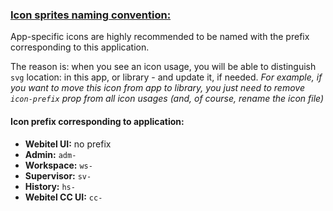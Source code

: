 ### [Icon sprites naming convention:](#icons-naming-convention)

App-specific icons are highly recommended to be named with the prefix corresponding to this application.


The reason is: when you see an icon usage, you will be able to distinguish `svg` location:
in this app, or library - and update it, if needed.
*For example, if you want to move this icon from app to library, you just need to remove `icon-prefix` prop
from all icon usages (and, of course, rename the icon file)*


#### Icon prefix corresponding to application:
* **Webitel UI:** no prefix
* **Admin:** `adm-`
* **Workspace:** `ws-`
* **Supervisor:** `sv-`
* **History:** `hs-`
* **Webitel CC UI:** `cc-`
